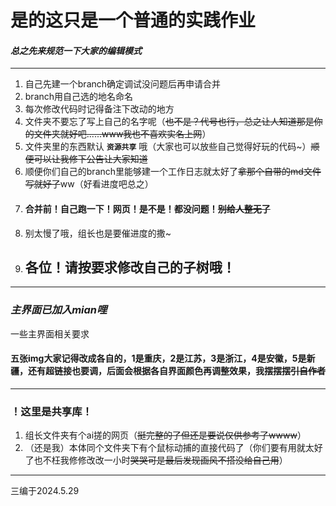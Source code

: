 # 是的这只是一个普通的实践作业
#### *总之先来规范一下大家的编辑模式*
_____
1. 自己先建一个branch确定调试没问题后再申请合并
2. branch用自己选的地名命名
1. 每次修改代码时记得备注下改动的地方
2. 文件夹不要忘了写上自己的名字呢（~~也不是？代号也行，总之让人知道那是你的文件夹就好吧......www我也不喜欢实名上网~~）
3. 文件夹里的东西默认 **`资源共享`** 哦（大家也可以放些自己觉得好玩的代码~）~~顺便可以让我修下公告让大家知道~~
4. 顺便你们自己的branch里能够建一个工作日志就太好了~~拿那个自带的md文件写就好了~~ww（好看进度吧总之）
5. #### 合并前！自己跑一下！网页！是不是！都没问题！~~别给人整无了~~
6. 别太慢了哦，组长也是要催进度的撒~
7. ## 各位！请按要求修改自己的子树哦！
***
### *主界面已加入mian哩*
一些主界面相关要求
#### 五张img大家记得改成各自的，1是重庆，2是江苏，3是浙江，4是安徽，5是新疆，还有超链接也要调，后面会根据各自界面颜色再调整效果，我摆摆摆~~引自作者~~
***
### ！这里是共享库！
1. 组长文件夹有个ai搓的网页（~~挺完整的了但还是要说仅供参考了wwww~~）
2. （还是我）本体同个文件夹下有个鼠标动捕的直接代码了（你们要有用就太好了也不枉我修修改改一小时~~哭哭可是最后发现画风不搭没给自己用~~）
***
三编于2024.5.29
